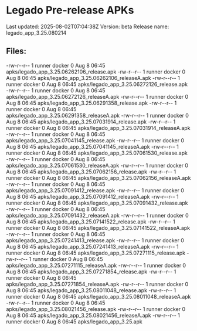 # Legado Pre-release APKs
Last updated: 2025-08-02T07:04:38Z
Version: beta
Release name: legado_app_3.25.080214
## Files:
-rw-r--r-- 1 runner docker 0 Aug  8 06:45 apks/legado_app_3.25.06262106_release.apk
-rw-r--r-- 1 runner docker 0 Aug  8 06:45 apks/legado_app_3.25.06262106_releaseA.apk
-rw-r--r-- 1 runner docker 0 Aug  8 06:45 apks/legado_app_3.25.06272126_release.apk
-rw-r--r-- 1 runner docker 0 Aug  8 06:45 apks/legado_app_3.25.06272126_releaseA.apk
-rw-r--r-- 1 runner docker 0 Aug  8 06:45 apks/legado_app_3.25.06291358_release.apk
-rw-r--r-- 1 runner docker 0 Aug  8 06:45 apks/legado_app_3.25.06291358_releaseA.apk
-rw-r--r-- 1 runner docker 0 Aug  8 06:45 apks/legado_app_3.25.07031914_release.apk
-rw-r--r-- 1 runner docker 0 Aug  8 06:45 apks/legado_app_3.25.07031914_releaseA.apk
-rw-r--r-- 1 runner docker 0 Aug  8 06:45 apks/legado_app_3.25.07041145_release.apk
-rw-r--r-- 1 runner docker 0 Aug  8 06:45 apks/legado_app_3.25.07041145_releaseA.apk
-rw-r--r-- 1 runner docker 0 Aug  8 06:45 apks/legado_app_3.25.07061530_release.apk
-rw-r--r-- 1 runner docker 0 Aug  8 06:45 apks/legado_app_3.25.07061530_releaseA.apk
-rw-r--r-- 1 runner docker 0 Aug  8 06:45 apks/legado_app_3.25.07062156_release.apk
-rw-r--r-- 1 runner docker 0 Aug  8 06:45 apks/legado_app_3.25.07062156_releaseA.apk
-rw-r--r-- 1 runner docker 0 Aug  8 06:45 apks/legado_app_3.25.07091412_release.apk
-rw-r--r-- 1 runner docker 0 Aug  8 06:45 apks/legado_app_3.25.07091412_releaseA.apk
-rw-r--r-- 1 runner docker 0 Aug  8 06:45 apks/legado_app_3.25.07091432_release.apk
-rw-r--r-- 1 runner docker 0 Aug  8 06:45 apks/legado_app_3.25.07091432_releaseA.apk
-rw-r--r-- 1 runner docker 0 Aug  8 06:45 apks/legado_app_3.25.07141522_release.apk
-rw-r--r-- 1 runner docker 0 Aug  8 06:45 apks/legado_app_3.25.07141522_releaseA.apk
-rw-r--r-- 1 runner docker 0 Aug  8 06:45 apks/legado_app_3.25.07241413_release.apk
-rw-r--r-- 1 runner docker 0 Aug  8 06:45 apks/legado_app_3.25.07241413_releaseA.apk
-rw-r--r-- 1 runner docker 0 Aug  8 06:45 apks/legado_app_3.25.07271115_release.apk
-rw-r--r-- 1 runner docker 0 Aug  8 06:45 apks/legado_app_3.25.07271115_releaseA.apk
-rw-r--r-- 1 runner docker 0 Aug  8 06:45 apks/legado_app_3.25.07271854_release.apk
-rw-r--r-- 1 runner docker 0 Aug  8 06:45 apks/legado_app_3.25.07271854_releaseA.apk
-rw-r--r-- 1 runner docker 0 Aug  8 06:45 apks/legado_app_3.25.08011048_release.apk
-rw-r--r-- 1 runner docker 0 Aug  8 06:45 apks/legado_app_3.25.08011048_releaseA.apk
-rw-r--r-- 1 runner docker 0 Aug  8 06:45 apks/legado_app_3.25.08021456_release.apk
-rw-r--r-- 1 runner docker 0 Aug  8 06:45 apks/legado_app_3.25.08021456_releaseA.apk
-rw-r--r-- 1 runner docker 0 Aug  8 06:45 apks/legado_app_3.25.apk
